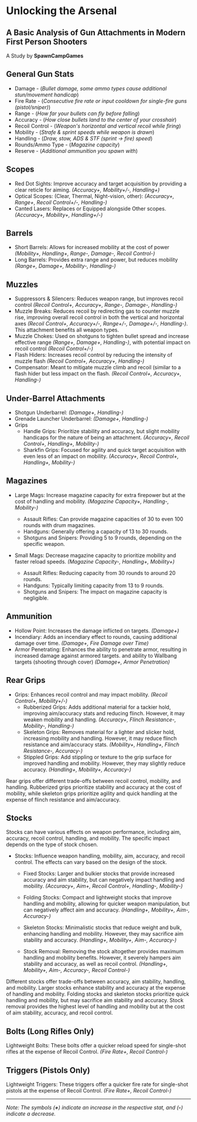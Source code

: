
# Unlocking the Arsenal
## A Basic Analysis of Gun Attachments in Modern First Person Shooters

A Study by **SpawnCampGames**

## General Gun Stats
- Damage - (*Bullet damage, some ammo types cause additional stun/movement handicap*)
- Fire Rate - (*Consecutive fire rate or input cooldown for single-fire guns (pistol/sniper)*)
- Range - (*How far your bullets can fly before falling*)
- Accuracy - (*How close bullets land to the center of your crosshair*)
- Recoil Control - (*Weapon's horizontal and vertical recoil while firing*)
- Mobility - (*Strafe & sprint speeds while weapon is drawn*)
- Handling - (*Draw, stow, ADS & STF (sprint -> fire) speed*)
- Rounds/Ammo Type - (*Magazine capacity*)
- Reserve - (*Additional ammunition you spawn with*)


## Scopes

-   Red Dot Sights: Improve accuracy and target acquisition by providing a clear reticle for aiming. _(Accuracy+, Mobility+/-, Handling+)_
-   Optical Scopes: (Clear, Thermal, Night-vision, other): _(Accuracy+, Range+, Recoil Control+/-, Handling-)_
-   Canted Lasers: Replaces or Equipped alongside Other scopes. _(Accuracy+, Mobility+, Handling+/-)_

## Barrels

-   Short Barrels: Allows for increased mobility at the cost of power _(Mobility+, Handling+, Range-, Damage-, Recoil Control-)_
-   Long Barrels: Provides extra range and power, but reduces mobility _(Range+, Damage+, Mobility-, Handling-)_

## Muzzles

-   Suppressors & Silencers: Reduces weapon range, but improves recoil control _(Recoil Control+, Accuracy+, Range-, Damage-, Handling-)_
-   Muzzle Breaks: Reduces recoil by redirecting gas to counter muzzle rise, improving overall recoil control in both the vertical and horizontal axes _(Recoil Control+, Accuracy+/-, Range+/-, Damage+/-, Handling-)_. This attachment benefits all weapon types.
-   Muzzle Chokes: Used on shotguns to tighten bullet spread and increase effective range _(Range+, Damage+, Handling-)_, with potential impact on recoil control _(Recoil Control+/-)_
-   Flash Hiders: Increases recoil control by reducing the intensity of muzzle flash _(Recoil Control+, Accuracy+, Handling-)_
-  Compensator: Meant to mitigate muzzle climb and recoil (similar to a flash hider but less impact on the flash. _(Recoil Control+, Accuracy+, Handling-)_

## Under-Barrel Attachments

- Shotgun Underbarrel: _(Damage+, Handling-)_
- Grenade Launcher Underbarrel: _(Damage+, Handling-)_
- Grips
  - Handle Grips: Prioritize stability and accuracy, but slight mobility handicaps for the nature of being an attachment. _(Accuracy+, Recoil Control+, Handling+, Mobility-)_
  - Sharkfin Grips: Focused for agility and quick target acquisition with even less of an impact on mobility. _(Accuracy+, Recoil Control+, Handling+, Mobility-)_


## Magazines

-   Large Mags: Increase magazine capacity for extra firepower but at the cost of handling and mobility. _(Magazine Capacity+, Handling-, Mobility-)_
    
    -   Assault Rifles: Can provide magazine capacities of 30 to even 100 rounds with drum magazines.
    -   Handguns: Generally offering a capacity of 13 to 30 rounds.
    -   Shotguns and Snipers: Providing 5 to 9 rounds, depending on the specific weapon.
-   Small Mags: Decrease magazine capacity to prioritize mobility and faster reload speeds. _(Magazine Capacity-, Handling+, Mobility+)_
    
    -   Assault Rifles: Reducing capacity from 30 rounds to around 20 rounds.
    -   Handguns: Typically limiting capacity from 13 to 9 rounds.
    -   Shotguns and Snipers: The impact on magazine capacity is negligible.


## Ammunition

-   Hollow Point: Increases the damage inflicted on targets. _(Damage+)_
-   Incendiary: Adds an incendiary effect to rounds, causing additional damage over time. _(Damage+, Fire Damage over Time)_
-   Armor Penetrating: Enhances the ability to penetrate armor, resulting in increased damage against armored targets. and ability to Wallbang targets (shooting through cover) _(Damage+, Armor Penetration)_


## Rear Grips

-   Grips: Enhances recoil control and may impact mobility. _(Recoil Control+, Mobility+/-)_
    -   Rubberized Grips: Adds additional material for a tackier hold, improving aim/accuracy stats and reducing flinch. However, it may weaken mobility and handling. _(Accuracy+, Flinch Resistance-, Mobility-, Handling-)_
    -   Skeleton Grips: Removes material for a lighter and slicker hold, increasing mobility and handling. However, it may reduce flinch resistance and aim/accuracy stats. _(Mobility+, Handling+, Flinch Resistance-, Accuracy-)_
    - Stippled Grips: Add stippling or texture to the grip surface for improved handling and mobility. However, they may slightly reduce accuracy. _(Handling+, Mobility+, Accuracy-)_

Rear grips offer different trade-offs between recoil control, mobility, and handling. Rubberized grips prioritize stability and accuracy at the cost of mobility, while skeleton grips prioritize agility and quick handling at the expense of flinch resistance and aim/accuracy.


## Stocks

Stocks can have various effects on weapon performance, including aim, accuracy, recoil control, handling, and mobility. The specific impact depends on the type of stock chosen.

-   Stocks: Influence weapon handling, mobility, aim, accuracy, and recoil control. The effects can vary based on the design of the stock.
    
    -   Fixed Stocks: Larger and bulkier stocks that provide increased accuracy and aim stability, but can negatively impact handling and mobility. _(Accuracy+, Aim+, Recoil Control+, Handling-, Mobility-)_
        
    -   Folding Stocks: Compact and lightweight stocks that improve handling and mobility, allowing for quicker weapon manipulation, but can negatively affect aim and accuracy. _(Handling+, Mobility+, Aim-, Accuracy-)_
        
    -   Skeleton Stocks: Minimalistic stocks that reduce weight and bulk, enhancing handling and mobility. However, they may sacrifice aim stability and accuracy. _(Handling+, Mobility+, Aim-, Accuracy-)_
        
    -   Stock Removal: Removing the stock altogether provides maximum handling and mobility benefits. However, it severely hampers aim stability and accuracy, as well as recoil control. _(Handling+, Mobility+, Aim-, Accuracy-, Recoil Control-)_
        

Different stocks offer trade-offs between accuracy, aim stability, handling, and mobility. Larger stocks enhance stability and accuracy at the expense of handling and mobility. Folding stocks and skeleton stocks prioritize quick handling and mobility, but may sacrifice aim stability and accuracy. Stock removal provides the highest level of handling and mobility but at the cost of aim stability, accuracy, and recoil control.

## Bolts (Long Rifles Only)
Lightweight Bolts: These bolts offer a quicker reload speed for single-shot rifles at the expense of Recoil Control. _(Fire Rate+, Recoil Control-)_

## Triggers (Pistols Only)
Lightweight Triggers: These triggers offer a quicker fire rate for single-shot pistols at the expense of Recoil Control. _(Fire Rate+, Recoil Control-)_



---
*Note: The symbols (**+**) indicate an increase in the respective stat, and (**-**) indicate a decrease.*

